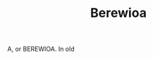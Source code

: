 ---
title: Berewioa
letter: B
permalink: "/definitions/bld-berewioa.html"
body: A, or BEREWIOA. In old
published_at: '2018-07-07'
source: Black's Law Dictionary 2nd Ed (1910)
layout: post
---